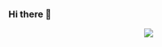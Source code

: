 ### Hi there 👋

<p align="center">
  <img src="https://github.com/chrishoste/chrishoste/assets/22995847/36c33eb5-48c8-4b4d-99b9-b85c610d9f85" />
</p>

<!--
**chrishoste/chrishoste** is a ✨ _special_ ✨ repository because its `README.md` (this file) appears on your GitHub profile.

Here are some ideas to get you started:

- 🔭 I’m currently working on ...
- 🌱 I’m currently learning ...
- 👯 I’m looking to collaborate on ...
- 🤔 I’m looking for help with ...
- 💬 Ask me about ...
- 📫 How to reach me: ...
- 😄 Pronouns: ...
- ⚡ Fun fact: ...
-->
